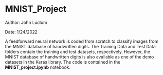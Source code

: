 # MNIST_Project

Author: John Ludlum

Date: 1/24/2022

A feedforward neural network is coded from scratch to classify images from the MNIST database of handwritten digits. The Training Data and Test Data folders contain the training and test datasets, respectively. However, the MNIST database of handwritten digits is also available as one of the demo datasets in the Keras library. The code is contained in the **MNIST_project.ipynb** notebook.
